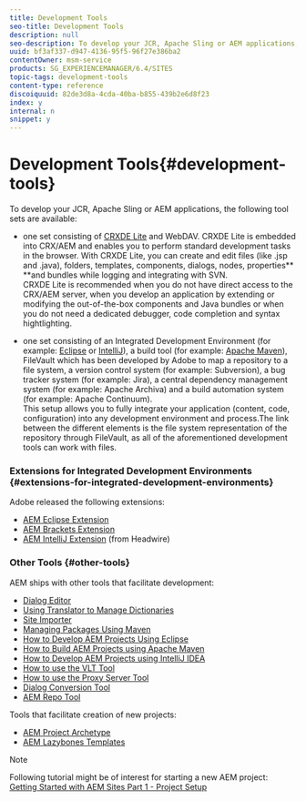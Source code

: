 ```yaml
---
title: Development Tools
seo-title: Development Tools
description: null
seo-description: To develop your JCR, Apache Sling or AEM applications, a number of tool sets are available
uuid: bf3af337-d947-4136-95f5-96f27e386ba2
contentOwner: msm-service
products: SG_EXPERIENCEMANAGER/6.4/SITES
topic-tags: development-tools
content-type: reference
discoiquuid: 82de3d8a-4cda-40ba-b855-439b2e6d8f23
index: y
internal: n
snippet: y
---
```


# Development Tools{#development-tools}

To develop your JCR, Apache Sling or AEM applications, the following tool sets are available:

* one set consisting of [CRXDE Lite](../../../sites/developing/using/developing-with-crxde-lite.md) and WebDAV. CRXDE Lite is embedded into CRX/AEM and enables you to perform standard development tasks in the browser. With CRXDE Lite, you can create and edit files (like .jsp and .java), folders, templates, components, dialogs, nodes, properties** **and bundles while logging and integrating with SVN.   
  CRXDE Lite is recommended when you do not have direct access to the CRX/AEM server, when you develop an application by extending or modifying the out-of-the-box components and Java bundles or when you do not need a dedicated debugger, code completion and syntax hightlighting.

* one set consisting of an Integrated Development Environment (for example: [Eclipse](../../../sites/developing/using/howto-projects-eclipse.md) or [IntelliJ](../../../sites/developing/using/ht-intellij.md)), a build tool (for example: [Apache Maven](../../../sites/developing/using/ht-projects-maven.md)), FileVault which has been developed by Adobe to map a repository to a file system, a version control system (for example: Subversion), a bug tracker system (for example: Jira), a central dependency management system (for example: Apache Archiva) and a build automation system (for example: Apache Continuum).  
  This setup allows you to fully integrate your application (content, code, configuration) into any development environment and process.The link between the different elements is the file system representation of the repository through FileVault, as all of the aforementioned development tools can work with files.

### Extensions for Integrated Development Environments {#extensions-for-integrated-development-environments}

Adobe released the following extensions:

* [AEM Eclipse Extension](../../../sites/developing/using/aem-eclipse.md)
* [AEM Brackets Extension](../../../sites/developing/using/aem-brackets.md)
* [AEM IntelliJ Extension](https://github.com/headwirecom/aem-ide-tooling-4-intellij/blob/master/documenation/AEM%20Tooling%20Plugin%20for%20IntelliJ%20IDEA.pdf) (from Headwire)

### Other Tools {#other-tools}

AEM ships with other tools that facilitate development:

* [Dialog Editor](../../../sites/developing/using/dialog-editor.md)
* [Using Translator to Manage Dictionaries  
  ](../../../sites/developing/using/i18n-translator.md)
* [Site Importer](../../../sites/developing/using/site-importer.md)
* [Managing Packages Using Maven](../../../sites/developing/using/vlt-mavenplugin.md)
* [How to Develop AEM Projects Using Eclipse](../../../sites/developing/using/howto-projects-eclipse.md)
* [How to Build AEM Projects using Apache Maven](../../../sites/developing/using/ht-projects-maven.md)
* [How to Develop AEM Projects using IntelliJ IDEA](../../../sites/developing/using/ht-intellij.md)
* [How to use the VLT Tool](../../../sites/developing/using/ht-vlttool.md)
* [How to use the Proxy Server Tool](../../../sites/developing/using/ht-proxy-server.md)
* [Dialog Conversion Tool](../../../sites/developing/using/dialog-conversion.md)
* [AEM Repo Tool](../../../sites/developing/using/aem-repo-tool.md)

Tools that facilitate creation of new projects:

* [AEM Project Archetype](https://github.com/Adobe-Marketing-Cloud/aem-project-archetype)
* [AEM Lazybones Templates](https://github.com/Adobe-Consulting-Services/lazybones-aem-templates)

>[!NOTE]
>
>Following tutorial might be of interest for starting a new AEM project:  
>[Getting Started with AEM Sites Part 1 - Project Setup](/content/help/en/experience-manager/kt/sites/using/getting-started-wknd-tutorial-develop/part1)


